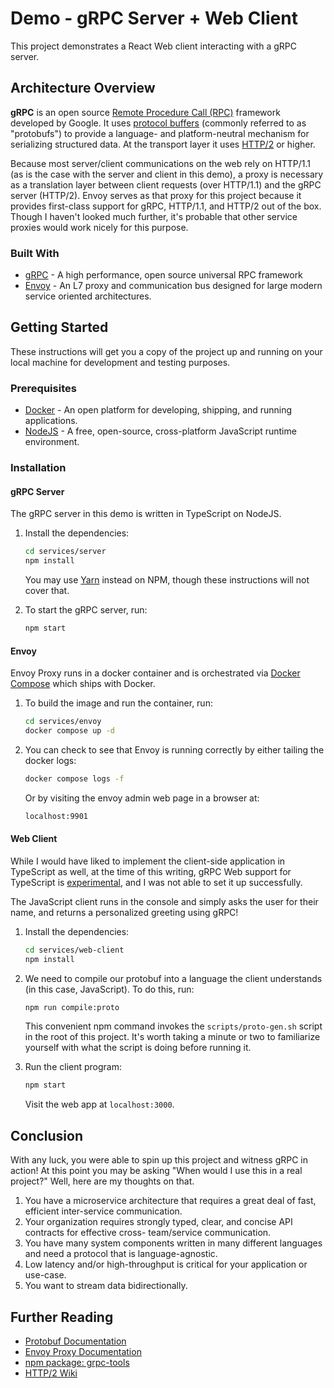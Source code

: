 # Demo - gRPC Server + Web Client

This project demonstrates a React Web client interacting with a gRPC server.

## Architecture Overview

**gRPC** is an open source [Remote Procedure Call (RPC)](https://en.wikipedia.org/wiki/Remote_procedure_call) framework developed by Google.
It uses [protocol buffers](https://protobuf.dev/) (commonly referred to as "protobufs") to provide a language- and platform-neutral mechanism for serializing structured data.
At the transport layer it uses [HTTP/2](https://datatracker.ietf.org/doc/html/rfc9113) or higher.

Because most server/client communications on the web rely on HTTP/1.1 (as is the case with the server and client in this demo), a proxy is necessary as a translation layer between client requests (over HTTP/1.1) and the gRPC server (HTTP/2).
Envoy serves as that proxy for this project because it provides first-class support for gRPC, HTTP/1.1, and HTTP/2 out of the box.
Though I haven't looked much further, it's probable that other service proxies would work nicely for this purpose.

### Built With

*   [gRPC](https://grpc.io/) - A high performance, open source universal RPC framework
*   [Envoy](https://www.envoyproxy.io/) - An L7 proxy and communication bus designed for large modern service oriented architectures.

## Getting Started

These instructions will get you a copy of the project up and running on your local machine for development and testing purposes.

### Prerequisites

*   [Docker](https://www.docker.com/) - An open platform for developing, shipping, and running applications.
*   [NodeJS](https://nodejs.org/en) - A free, open-source, cross-platform JavaScript runtime environment.

### Installation

#### gRPC Server

The gRPC server in this demo is written in TypeScript on NodeJS.

1.  Install the dependencies:

    ```sh
    cd services/server
    npm install
    ```

    You may use [Yarn](https://yarnpkg.com/) instead on NPM, though these instructions will not cover that.

2.  To start the gRPC server, run:

    ```sh
    npm start
    ```

#### Envoy

Envoy Proxy runs in a docker container and is orchestrated via [Docker Compose](https://docs.docker.com/compose/) which ships with Docker.

1.  To build the image and run the container, run:

    ```sh
    cd services/envoy
    docker compose up -d
    ```

2.  You can check to see that Envoy is running correctly by either tailing the docker logs:

    ```sh
    docker compose logs -f
    ```

    Or by visiting the envoy admin web page in a browser at:

    ```sh
    localhost:9901
    ```

#### Web Client

While I would have liked to implement the client-side application in TypeScript as well, at the time of this writing, gRPC Web support for TypeScript is [experimental](https://www.npmjs.com/package/grpc-web#typescript-support), and I was not able to set it up successfully.

The JavaScript client runs in the console and simply asks the user for their name, and returns a personalized greeting using gRPC!

1.  Install the dependencies:

    ```sh
    cd services/web-client
    npm install
    ```

2.  We need to compile our protobuf into a language the client understands (in this case, JavaScript). To do this, run:

    ```sh
    npm run compile:proto
    ```

    This convenient npm command invokes the `scripts/proto-gen.sh` script in the root of this project.
    It's worth taking a minute or two to familiarize yourself with what the script is doing before running it.

3.  Run the client program:

    ```sh
    npm start
    ```

    Visit the web app at `localhost:3000`.

## Conclusion

With any luck, you were able to spin up this project and witness gRPC in action!
At this point you may be asking "When would I use this in a real project?"
Well, here are my thoughts on that.

1.  You have a microservice architecture that requires a great deal of fast, efficient inter-service communication.
2.  Your organization requires strongly typed, clear, and concise API contracts for effective cross- team/service communication.
3.  You have many system components written in many different languages and need a protocol that is language-agnostic.
4.  Low latency and/or high-throughput is critical for your application or use-case.
5.  You want to stream data bidirectionally.

## Further Reading

*   [Protobuf Documentation](https://protobuf.dev/overview/)
*   [Envoy Proxy Documentation](https://www.envoyproxy.io/docs/envoy/v1.29.3/)
*   [npm package: grpc-tools](https://www.npmjs.com/package/grpc-tools)
*   [HTTP/2 Wiki](https://en.wikipedia.org/wiki/HTTP/2)
